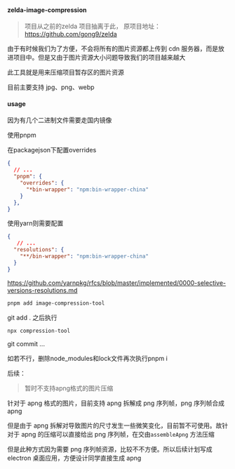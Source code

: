 
#### zelda-image-compression

> 项目从之前的zelda 项目抽离于此， 原项目地址：https://github.com/gong9/zelda

由于有时候我们为了方便，不会将所有的图片资源都上传到 cdn 服务器，而是放进项目中。但是又由于图片资源大小问题导致我们的项目越来越大

此工具就是用来压缩项目暂存区的图片资源

目前主要支持 jpg、png、webp

#### usage

因为有几个二进制文件需要走国内镜像

使用pnpm

在packagejson下配置overrides

```json
{
  // ...
  "pnpm": {
    "overrides": {
      "*bin-wrapper": "npm:bin-wrapper-china"
    }
  },
}
```

使用yarn则需要配置
```json
{
   // ...
  "resolutions": {
    "**/bin-wrapper": "npm:bin-wrapper-china"
  }
}
```
https://github.com/yarnpkg/rfcs/blob/master/implemented/0000-selective-versions-resolutions.md

```bash
pnpm add image-compression-tool 
```

git add . 之后执行

```bash
npx compression-tool
```

git commit ...

如若不行，删除node_modules和lock文件再次执行pnpm i

后续：

> 暂时不支持apng格式的图片压缩

针对于 apng 格式的图片，目前支持 apng 拆解成 png 序列帧，png 序列帧合成 apng

但是由于 apng 拆解对导致图片的尺寸发生一些微笑变化，目前暂不可使用。故针对于 apng 的压缩可以直接给出 png 序列帧，在交由`assembleApng` 方法压缩

但是此种方式因为需要 png 序列帧资源，比较不不方便。所以后续计划写成 electron 桌面应用，方便设计同学直接生成 apng

